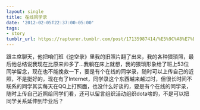 ```yaml
---
layout: single
title: 在线同学录
date: '2012-02-05T22:37:00-05:00'
tags:
- story
tumblr_url: https://rapturer.tumblr.com/post/17135987414/%E5%9C%A8%E7%BA%BF%E5%90%8C%E5%AD%A6%E5%BD%95
---
```

跟主席聊天，他把咱们班《逆空录》里我的旧照片翻了出来，我的各种猥琐照，最后他总结说我现在比原来帅多了…我躺在床上就想，我的猥琐形象给了班上53位同学留念，现在也不能挽救一下，要是有个在线的同学录，随时可以上传自己的近照，不是挺好的，现在有了Internet，同学录这个东西越来越过时，但很长时间不联系的同学其实每天在QQ上打照面，也没什么好谈的，要是有个在线的同学录，随时上传自己近照给同学们看，还可以留言组织活动组织dota啥的，不是可以把同学关系延伸到毕业后？


